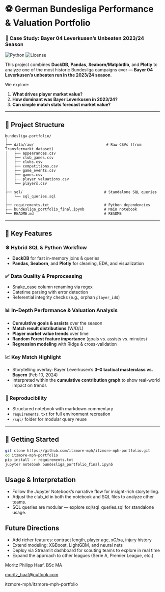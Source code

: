# ⚽ German Bundesliga Performance & Valuation Portfolio  
### 🎯 Case Study: Bayer 04 Leverkusen’s Unbeaten 2023/24 Season

![Python](https://img.shields.io/badge/python-3.10+-blue)
![License](https://img.shields.io/badge/license-MIT-green)

This project combines **DuckDB**, **Pandas**, **Seaborn/Matplotlib**, and **Plotly** to analyze one of the most historic Bundesliga campaigns ever — **Bayer 04 Leverkusen’s unbeaten run in the 2023/24 season**.

We explore:

1. **What drives player market value?**  
2. **How dominant was Bayer Leverkusen in 2023/24?**  
3. **Can simple match stats forecast market value?**

---

## 📂 Project Structure

```
bundesliga-portfolio/
│
├── data/raw/                                 # Raw CSVs (from Transfermarkt dataset)
│   ├── appearances.csv
│   ├── club_games.csv
│   ├── clubs.csv
│   ├── competitions.csv
│   ├── game_events.csv
│   ├── games.csv
│   ├── player_valuations.csv
│   └── players.csv
│
├── sql/                                     # Standalone SQL queries
│   └── sql_queries.sql
│
├── requirements.txt                         # Python dependencies
├── bundesliga_portfolio_final.ipynb         # Main notebook
└── README.md                                # README
```

---

## 🔑 Key Features

### ⚙️ Hybrid SQL & Python Workflow
- **DuckDB** for fast in-memory joins & queries  
- **Pandas**, **Seaborn**, and **Plotly** for cleaning, EDA, and visualization  

### ✅ Data Quality & Preprocessing
- Snake_case column renaming via regex  
- Datetime parsing with error detection  
- Referential integrity checks (e.g., orphan `player_id`s)

### 📊 In-Depth Performance & Valuation Analysis
- **Cumulative goals & assists** over the season  
- **Match result distributions** (W/D/L)  
- **Player market value trends** over time  
- **Random Forest feature importance** (goals vs. assists vs. minutes)  
- **Regression modeling** with Ridge & cross-validation  

### 📈 Key Match Highlight
- Storytelling overlay: Bayer Leverkusen’s **3–0 tactical masterclass vs. Bayern** (Feb 10, 2024)  
- Interpreted within the **cumulative contribution graph** to show real-world impact on trends

### 🧪 Reproducibility
- Structured notebook with markdown commentary  
- `requirements.txt` for full environment recreation  
- `/sql/` folder for modular query reuse  

---

## 🚀 Getting Started

```bash
git clone https://github.com/itzmore-mph/itzmore-mph-portfolio.git
cd itzmore-mph-portfolio
pip install -r requirements.txt
jupyter notebook bundesliga_portfolio_final.ipynb
```
## Usage & Interpretation
- Follow the Jupyter Notebook’s narrative flow for insight-rich storytelling.
- Adjust the club_id in both the notebook and SQL files to analyze other teams.
- SQL queries are modular — explore sql/sql_queries.sql for standalone usage.

## Future Directions
- Add richer features: contract length, player age, xG/xa, injury history
- Extend modeling: XGBoost, LightGBM, and neural nets
- Deploy via Streamlit dashboard for scouting teams to explore in real time
- Expand the approach to other leagues (Serie A, Premier League, etc.)

Moritz Philipp Haaf, BSc MA

moritz_haaf@outlook.com

itzmore-mph/itzmore-mph-portfolio
